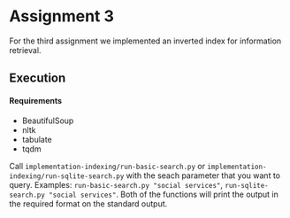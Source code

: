# Assignment 3

For the third assignment we implemented an inverted index for information retrieval.

## Execution

#### Requirements
- BeautifulSoup
- nltk
- tabulate
- tqdm

Call `implementation-indexing/run-basic-search.py` or `implementation-indexing/run-sqlite-search.py` with the seach parameter that you want to query. 
Examples: `run-basic-search.py "social services"`, `run-sqlite-search.py "social services"`.
Both of the functions will print the output in the required format on the standard output.


 


